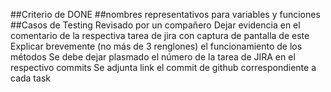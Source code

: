 ##Criterio de DONE
##nombres representativos para variables y funciones
##Casos de Testing
        Revisado por un compañero
        Dejar evidencia en el comentario de la respectiva tarea de jira con captura de pantalla de este
    Explicar brevemente (no más de 3 renglones)  el funcionamiento de los métodos
    Se debe dejar plasmado el número de la tarea de JIRA en el respectivo commits
    Se adjunta link el commit de github correspondiente a cada task
